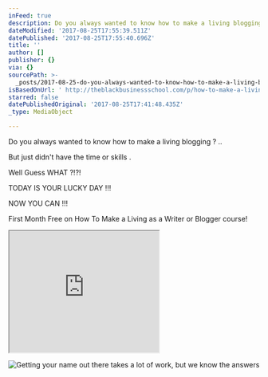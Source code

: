 ```yaml
---
inFeed: true
description: Do you always wanted to know how to make a living blogging ? ..
dateModified: '2017-08-25T17:55:39.511Z'
datePublished: '2017-08-25T17:55:40.696Z'
title: ''
author: []
publisher: {}
via: {}
sourcePath: >-
  _posts/2017-08-25-do-you-always-wanted-to-know-how-to-make-a-living-blogging.md
isBasedOnUrl: ' http://theblackbusinessschool.com/p/how-to-make-a-living-as-a-writer/?product_id=286092&coupon_code=FIRSTMONTHFREE061017&a_aid=57465b6d9f52d&a_bid=5340dcb8'
starred: false
datePublishedOriginal: '2017-08-25T17:41:48.435Z'
_type: MediaObject

---
```

Do you always wanted to know how to make a living blogging ? ..

But just didn't have the time or skills .

Well Guess WHAT ?!?!

TODAY IS YOUR LUCKY DAY !!!

NOW YOU CAN !!!

First Month Free on How To Make a Living as a Writer or Blogger course!

<iframe src="https://the-grid.github.io/ed-userhtml/?g=eJwVyr0OgjAUQOG3YastCAVMiBNEBzVBdtLeFtvwcxta5PXF7eTLMSG4C6XBaDkJGOXm7aK992AQpxPgTB01uJOAZBajJoJM9muXDxH-6H21Qa_06lZUG4TeqiopOCuTCHBzuPSASlfNvX13j9ezuzVtXTMesziPRC-OO8tTnkmuyiFL1GHyb-eUKZDFD-zDNDA" height="244" style=""></iframe>

![Getting your name out there takes a lot of work, but we know the answers ](https://the-grid-user-content.s3-us-west-2.amazonaws.com/490afce8-58c0-4f49-942d-066c90e427dd.png)